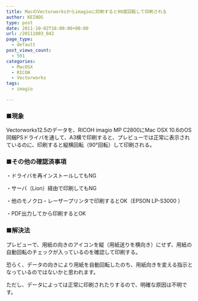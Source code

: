 ```yaml
---
title: MacのVectorworksからimagioに印刷すると90度回転して印刷される
author: KEINOS
type: post
date: 2011-10-02T16:00:00+00:00
url: /20111003_842
page_type:
  - default
post_views_count:
  - 591
categories:
  - MacOSX
  - RICOH
  - Vectorworks
tags:
  - imagio

---
```

<div class="section">
  <h3 id="outline__1">
    ■現象
  </h3>
  
  <p>
    Vectorworks12.5のデータを、RICOH imagio MP C2800にMac OSX 10.6のOS同梱PSドライバを通して、A3横で印刷すると、プレビューでは正常に表示されているのに、印刷すると縦横回転（90°回転）して印刷される。
  </p>
  
  <h3 id="outline__2">
    ■その他の確認済事項
  </h3>
  
  <p>
    ・ドライバを再インストールしてもNG
  </p>
  
  <p>
    ・サーバ（Lion）経由で印刷してもNG
  </p>
  
  <p>
    ・他のモノクロ・レーザープリンタで印刷するとOK（EPSON LP-S3000 ）
  </p>
  
  <p>
    ・PDF出力してから印刷するとOK
  </p>
  
  <h3 id="outline__3">
    ■解決法
  </h3>
  
  <p>
    プレビューで、用紙の向きのアイコンを縦（用紙送りを横向き）にせず、用紙の自動回転のチェックが入っているのを確認して印刷する。
  </p>
  
  <p>
    恐らく、データの向きにより用紙を自動回転したのち、用紙向きを変える指示となっているのではないかと思われます。
  </p>
  
  <p>
    ただし、データによっては正常に印刷されたりするので、明確な原因は不明です。
  </p>
</div>
